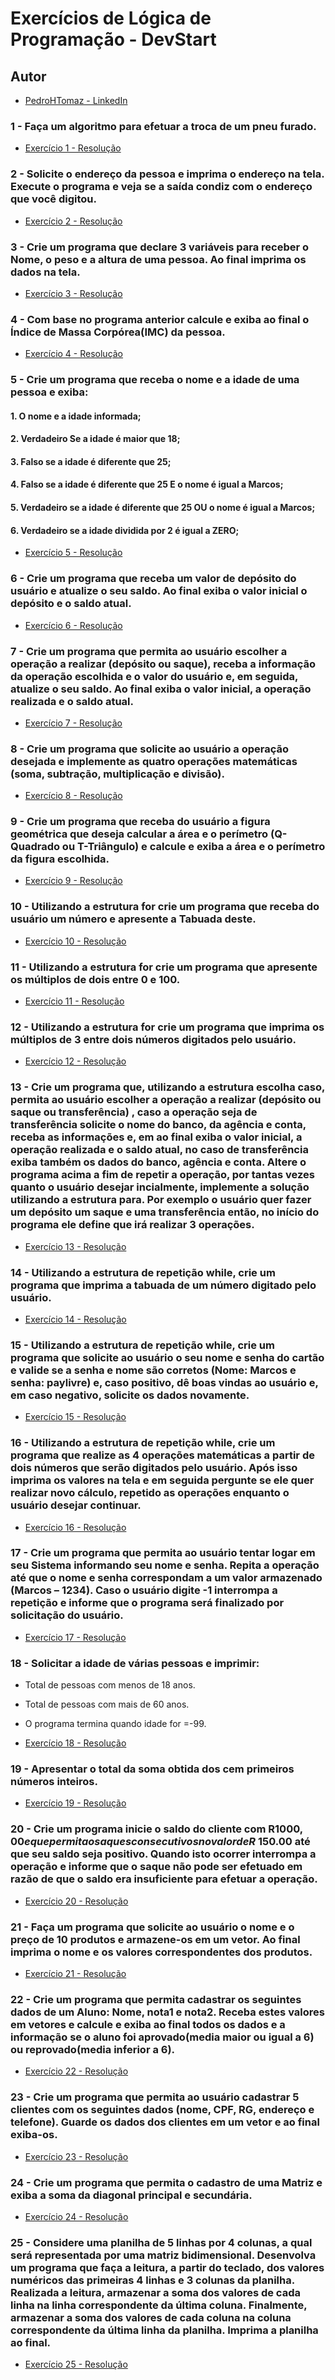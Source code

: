 # Exercícios de Lógica de Programação - DevStart

## Autor
* [PedroHTomaz - LinkedIn](https://www.linkedin.com/in/pedro-henrique-tomaz-vieira-ti/)

### 1 - Faça um algoritmo para efetuar a troca de um pneu furado.

* [Exercício 1 - Resolução](./exercicios-resolucoes/exercicio1.txt)

### 2 - Solicite o endereço da pessoa e imprima o endereço na tela. Execute o programa e veja se a saída condiz com o endereço que você digitou.

* [Exercício 2 - Resolução](./exercicios-resolucoes/exercicio2.ALG)

### 3 - Crie um programa que declare 3 variáveis para receber o Nome, o peso e a altura de uma pessoa. Ao final imprima os dados na tela.

* [Exercício 3 - Resolução](./exercicios-resolucoes/exercicio3.ALG)

### 4 - Com base no programa anterior calcule e exiba ao final o Índice de Massa Corpórea(IMC) da pessoa.

* [Exercício 4 - Resolução](./exercicios-resolucoes/exercicio4.ALG)

### 5 - Crie um programa que receba o nome e a idade de uma pessoa e exiba:
#### 1. O nome e a idade informada;
#### 2. Verdadeiro Se a idade é maior que 18;
#### 3. Falso se a idade é diferente que 25;
#### 4. Falso se a idade é diferente que 25 E o nome é igual a Marcos;
#### 5. Verdadeiro se a idade é diferente que 25 OU o nome é igual a Marcos;
#### 6. Verdadeiro se a idade dividida por 2 é igual a ZERO;

* [Exercício 5 - Resolução](./exercicios-resolucoes/exercicio5.ALG)

### 6 - Crie um programa que receba um valor de depósito do usuário e atualize o seu saldo. Ao final exiba o valor inicial o depósito e o saldo atual.

* [Exercício 6 - Resolução](./exercicios-resolucoes/exercicio6.ALG)

### 7 - Crie um programa que permita ao usuário escolher a operação a realizar (depósito ou saque), receba a informação da operação escolhida e o valor do usuário e, em seguida, atualize o seu saldo. Ao final exiba o valor inicial, a operação realizada e o saldo atual.

* [Exercício 7 - Resolução](./exercicios-resolucoes/exercicio7.ALG)

### 8 - Crie um programa que solicite ao usuário a operação desejada e implemente as quatro operações matemáticas (soma, subtração, multiplicação e divisão).

* [Exercício 8 - Resolução](./exercicios-resolucoes/exercicio8.ALG)

### 9 - Crie um programa que receba do usuário a figura geométrica que deseja calcular a área e o perímetro (Q-Quadrado ou T-Triângulo) e calcule e exiba a área e o perímetro da figura escolhida.

* [Exercício 9 - Resolução](./exercicios-resolucoes/exercicio9.ALG)

### 10 - Utilizando a estrutura for crie um programa que receba do usuário um número e apresente a Tabuada deste.

* [Exercício 10 - Resolução](./exercicios-resolucoes/exercicio10.ALG)

### 11 - Utilizando a estrutura for crie um programa que apresente os múltiplos de dois entre 0 e 100.

* [Exercício 11 - Resolução](./exercicios-resolucoes/exercicio11.ALG)

### 12 - Utilizando a estrutura for crie um programa que imprima os múltiplos de 3 entre dois números digitados pelo usuário.

* [Exercício 12 - Resolução](./exercicios-resolucoes/exercicio12.ALG)

### 13 - Crie um programa que, utilizando a estrutura escolha caso, permita ao usuário escolher a operação a realizar (depósito ou saque ou transferência) , caso a operação seja de transferência solicite o nome do banco, da agência e conta, receba as informações e, em ao final exiba o valor inicial, a operação realizada e o saldo atual, no caso de transferência exiba também os dados do banco, agência e conta. Altere o programa acima a fim de repetir a operação, por tantas vezes quanto o usuário desejar incialmente, implemente a solução utilizando a estrutura para. Por exemplo o usuário quer fazer um depósito um saque e uma transferência então, no início do programa ele define que irá realizar 3 operações.

* [Exercício 13 - Resolução](./exercicios-resolucoes/exercicio13.ALG)

### 14 - Utilizando a estrutura de repetição while, crie um programa que imprima a tabuada de um número digitado pelo usuário.

* [Exercício 14 - Resolução](./exercicios-resolucoes/exercicio14.ALG)

### 15 - Utilizando a estrutura de repetição while, crie um programa que solicite ao usuário o seu nome e senha do cartão e valide se a senha e nome são corretos (Nome: Marcos e senha: paylivre) e, caso positivo, dê boas vindas ao usuário e, em caso negativo, solicite os dados novamente.

* [Exercício 15 - Resolução](./exercicios-resolucoes/exercicio15.ALG)

### 16 - Utilizando a estrutura de repetição while, crie um programa que realize as 4 operações matemáticas a partir de dois números que serão digitados pelo usuário. Após isso imprima os valores na tela e em seguida pergunte se ele quer realizar novo cálculo, repetido as operações enquanto o usuário desejar continuar.

* [Exercício 16 - Resolução](./exercicios-resolucoes/exercicio16.ALG)

### 17 - Crie um programa que permita ao usuário tentar logar em seu Sistema informando seu nome e senha. Repita a operação até que o nome e senha correspondam a um valor armazenado (Marcos – 1234). Caso o usuário digite -1 interrompa a repetição e informe que o programa será finalizado por solicitação do usuário.

* [Exercício 17 - Resolução](./exercicios-resolucoes/exercicio17.ALG)

### 18 - Solicitar a idade de várias pessoas e imprimir:
* Total de pessoas com menos de 18 anos.
* Total de pessoas com mais de 60 anos.
* O programa termina quando idade for =-99.

* [Exercício 18 - Resolução](./exercicios-resolucoes/exercicio18.ALG)

### 19 - Apresentar o total da soma obtida dos cem primeiros números inteiros.

* [Exercício 19 - Resolução](./exercicios-resolucoes/exercicio19.ALG)

### 20 - Crie um programa inicie o saldo do cliente com R$1000,00 e que permita o saques consecutivos no valor de R$ 150.00 até que seu saldo seja positivo. Quando isto ocorrer interrompa a operação e informe que o saque não pode ser efetuado em razão de que o saldo era insuficiente para efetuar a operação.

* [Exercício 20 - Resolução](./exercicios-resolucoes/exercicio20.ALG)

### 21 - Faça um programa que solicite ao usuário o nome e o preço de 10 produtos e armazene-os em um vetor. Ao final imprima o nome e os valores correspondentes dos produtos.

* [Exercício 21 - Resolução](./exercicios-resolucoes/exercicio21.ALG)

### 22 - Crie um programa que permita cadastrar os seguintes dados de um Aluno: Nome, nota1 e nota2. Receba estes valores em vetores e calcule e exiba ao final todos os dados e a informação se o aluno foi aprovado(media maior ou igual a 6) ou reprovado(media inferior a 6).

* [Exercício 22 - Resolução](./exercicios-resolucoes/exercicio22.ALG)

### 23 - Crie um programa que permita ao usuário cadastrar 5 clientes com os seguintes dados (nome, CPF, RG, endereço e telefone). Guarde os dados dos clientes em um vetor e ao final exiba-os.

* [Exercício 23 - Resolução](./exercicios-resolucoes/exercicio23.ALG)

### 24 - Crie um programa que permita o cadastro de uma Matriz e exiba a soma da diagonal principal e secundária.

* [Exercício 24 - Resolução](./exercicios-resolucoes/exercicio24.ALG)

### 25 - Considere uma planilha de 5 linhas por 4 colunas, a qual será representada por uma matriz bidimensional. Desenvolva um programa que faça a leitura, a partir do teclado, dos valores numéricos das primeiras 4 linhas e 3 colunas da planilha. Realizada a leitura, armazenar a soma dos valores de cada linha na linha correspondente da última coluna. Finalmente, armazenar a soma dos valores de cada coluna na coluna correspondente da última linha da planilha. Imprima a planilha ao final.

* [Exercício 25 - Resolução](./exercicios-resolucoes/exercicio25.ALG)
